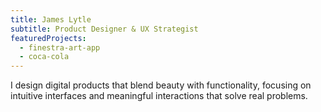 ```yaml
---
title: James Lytle
subtitle: Product Designer & UX Strategist
featuredProjects:
  - finestra-art-app
  - coca-cola
---
```


I design digital products that blend beauty with functionality, focusing on intuitive interfaces and meaningful interactions that solve real problems.